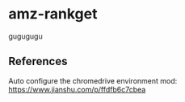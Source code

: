 # amz-rankget
gugugugu
## References
Auto configure the chromedrive environment mod: https://www.jianshu.com/p/ffdfb6c7cbea
